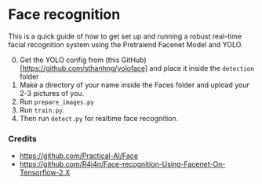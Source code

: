 
# Face recognition

This is a quick guide of how to get set up and running a robust real-time facial recognition system using the Pretraiend Facenet Model and YOLO.


0. Get the YOLO config from (this GitHub)[https://github.com/sthanhng/yoloface] and place it inside the `detection` folder
1. Make a directory of your name inside the Faces folder and upload your 2-3 pictures of you.
2. Run `prepare_images.py`
3. Run `train.py`.
4. Then run `detect.py` for realtime face recognition.


### Credits
- https://github.com/Practical-AI/Face
- https://github.com/R4j4n/Face-recognition-Using-Facenet-On-Tensorflow-2.X


